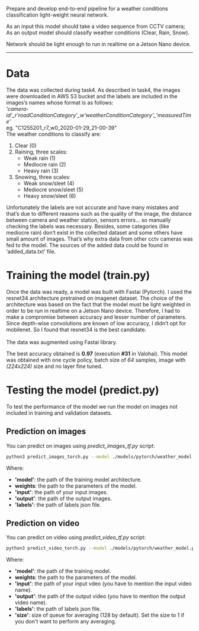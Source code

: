 Prepare and develop end-to-end pipeline for a weather conditions classification light-weight neural network.

As an input this model should take a video sequence from CCTV camera; 
As an output model should classify weather conditions (Clear, Rain, Snow). 

Network should be light enough to run in realtime on a Jetson Nano device.

-------------------------------------------------------------------------------------------------------------------------------

# Data
The data was collected during task4. As described in task4, the images were downloaded in AWS S3 bucket and the labels are included in the images’s names whose format is as follows:<br/>
 *'camera-id'\_r'roadConditionCategory'\_w'weatherConditionCategory'\_'measuredTime'*<br/>
 eg. "C1255201_r7_w0_2020-01-29_21-00-39"<br/>
 The weather conditions to classify are:<br/>
 1. Clear (0)
 2. Raining, three scales:
      * Weak rain (1)
      * Mediocre rain (2)
      * Heavy rain (3)
  3. Snowing, three scales:
      * Weak snow/sleet (4)
      * Mediocre snow/sleet (5)
      * Heavy snow/sleet (6)
      
Unfortunately the labels are not accurate and have many mistakes and that’s due to different reasons such as the quality of the image, the distance between camera and weather station, sensors errors… so manually checking the labels was necessary. Besides, some categories (like mediocre rain) don’t exist in the collected dataset and some others have small amount of images. That’s why extra data from other cctv cameras was fed to the model. The sources of the added data could be found in ‘added_data.txt’ file.
# Training the model (train.py)
Once the data was ready, a model was built with Fastai (Pytorch). I used the resnet34 architecture pretrained on imagenet dataset. The choice of the architecture was based on the fact that the model must be light weighted in order to be run in realtime on a Jetson Nano device. Therefore, I had to make a compromise between accuracy and lesser number of parameters. Since depth-wise convolutions are known of low accuracy, I didn’t opt for mobilenet. So I found that resnet34 is the best candidate.<br/>  
The data was augmented using Fastai library.<br/>

The best accuracy obtained is **0.97** (execution **#31** in Valohai).
This model was obtained with one cycle policy, batch size of *64* samples, image with *(224x224)* size and no layer fine tuned.
# Testing the model (predict.py)
To test the performance of the model we run the model on images not included in training and validation datasets.
## Prediction on images
You can predict on images using *predict_images_tf.py* script:
```sh
python3 predict_images_torch.py --model ./models/pytorch/weather_model.pt --weights  ./models/pytorch/weights_weather.pth --input ./input --output ./output_weather_torch --output ./output_weather_torch --labels ./weather_labels.json
```
Where:
* **'model'**: the path of the training model architecture.
* **weights**: the path to the parameters of the model.
* **'input'**: the path of your input images.
* **'output'**: the path of the output images.
* **'labels'**: the path of labels json file.

## Prediction on video
You can predict on video using *predict_video_tf.py* script:
```sh
python3 predict_video_torch.py --model ./models/pytorch/weather_model.pt --weights  ./models/pytorch/weights_weather.pth --input ./test_video.mp4 --labels ./weather_labels.json --output output_torch/weather_conditions.avi --size 1
```
Where:
* **'model'**: the path of the training model.
* **weights**: the path to the parameters of the model.
* **'input'**: the path of your input vdeo (you have to mention the input video name).
* **'output'**: the path of the output video (you have to mention the output video name).
* **'labels'**: the path of labels json file.
* **'size'**: size of queue for averaging (128 by default). Set the size to 1 if you  don't want to perform any averaging.
